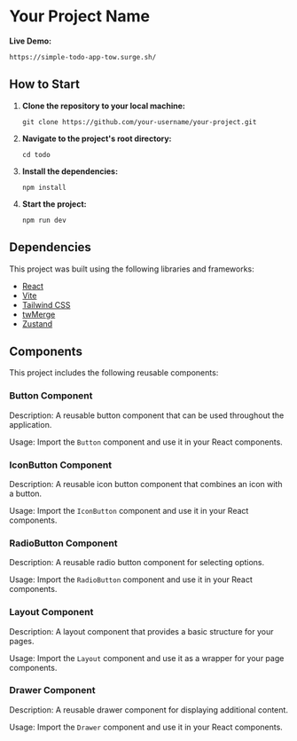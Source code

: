 
# Your Project Name

**Live Demo:**

  ```shell
  https://simple-todo-app-tow.surge.sh/
  ```

## How to Start

1. **Clone the repository to your local machine:**

    ```shell
   git clone https://github.com/your-username/your-project.git
    ```

2. **Navigate to the project's root directory:**

    ```shell
    cd todo
    ```

3. **Install the dependencies:**

    ```shell
    npm install
    ```

4. **Start the project:**

    ```shell
    npm run dev
    ```


## Dependencies

This project was built using the following libraries and frameworks:

- [React](https://reactjs.org/)
- [Vite](https://vitejs.dev/)
- [Tailwind CSS](https://tailwindcss.com/)
- [twMerge](https://github.com/your-username/twMerge)
- [Zustand](https://github.com/pmndrs/zustand)
## Components

This project includes the following reusable components:

### Button Component

Description: A reusable button component that can be used throughout the application.

Usage: Import the `Button` component and use it in your React components.

### IconButton Component

Description: A reusable icon button component that combines an icon with a button.

Usage: Import the `IconButton` component and use it in your React components.

### RadioButton Component

Description: A reusable radio button component for selecting options.

Usage: Import the `RadioButton` component and use it in your React components.

### Layout Component

Description: A layout component that provides a basic structure for your pages.

Usage: Import the `Layout` component and use it as a wrapper for your page components.

### Drawer Component

Description: A reusable drawer component for displaying additional content.

Usage: Import the `Drawer` component and use it in your React components.